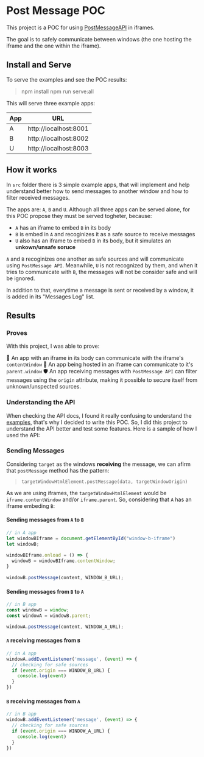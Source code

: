 # Post Message POC

This project is a POC for using [PostMessageAPI](https://developer.mozilla.org/en-US/docs/Web/API/Window/postMessage) in iframes.

The goal is to safely communicate between windows (the one hosting the iframe and the one within the iframe).

## Install and Serve

To serve the examples and see the POC results:

> npm install
> npm run serve:all


This will serve three example apps:

| App | URL                   |
|-----|-----------------------|
| A   | http://localhost:8001 |
| B   | http://localhost:8002 |
| U   | http://localhost:8003 |

## How it works

In `src` folder there is 3 simple example apps, that will implement and help understand better how to send messages to another window and how to filter received messages. 

The apps are: `A`, `B` and `U`. Although all three apps can be served alone, for this POC propose they must be served togheter, because:

- `A` has an iframe to embed `B` in its body
- `B` is embed in `A` and recoginizes it as a safe source to receive messages
- `U` also has an iframe to embed `B` in its body, but it simulates an **unkown/unsafe soruce** 

`A` and `B` recoginizes one another as safe sources and will communicate using `PostMessage API`. Meanwhile, `U` is not recognized by them, and when it tries to communicate with `B`, the messages will not be consider safe and will be ignored. 

In addition to that, everytime a message is sent or received by a window, it is added in its "Messages Log" list.

## Results

### Proves

With this project, I was able to prove:

:incoming_envelope: An app with an iframe in its body can communicate with the iframe's `contentWindow`
:incoming_envelope: An app being hosted in an iframe can communicate to it's `parent.window`
:shield: An app receiving messages with `PostMessage API` can filter messages using the `origin` attribute, making it possible to secure itself from unknown/unspected sources.

### Understanding the API

When checking the API docs, I found it really confusing to understand the [examples](https://developer.mozilla.org/en-US/docs/Web/API/Window/postMessage#examples), that's why I decided to write this POC. So, I did this project to understand the API better and test some features. Here is a sample of how I used the API:

### Sending Messages

Considering `target` as the windows **receiving** the message, we can afirm that `postMessage` method has the pattern: 

> `targetWindowHtmlElement.postMessage(data, targetWindowOrigin)`

As we are using iframes, the `targetWindowHtmlElement` would be `iframe.contentWindow` and/or `iframe.parent`. So, considering that `A` has an iframe embeding `B`:


#### Sending messages from `A` to `B`

```js
// in A app
let windowBIframe = document.getElementById("window-b-iframe")
let windowB;

windowBIframe.onload = () => {
  windowB = windowBIframe.contentWindow;
}
      
windowB.postMessage(content, WINDOW_B_URL);
```

#### Sending messages from `B` to `A`

```js
// in B app
const windowB = window;
const windowA = windowB.parent;

windowA.postMessage(content, WINDOW_A_URL);
```


#### `A` receiving messages from `B` 

```js
// in A app
windowA.addEventListener('message', (event) => {
  // checking for safe sources
  if (event.origin === WINDOW_B_URL) {
    console.log(event)     
  }
})
```

#### `B` receiving messages from `A`

```js
// in B app
windowB.addEventListener('message', (event) => {
  // checking for safe sources
  if (event.origin === WINDOW_A_URL) {
    console.log(event)     
  }
})
```
